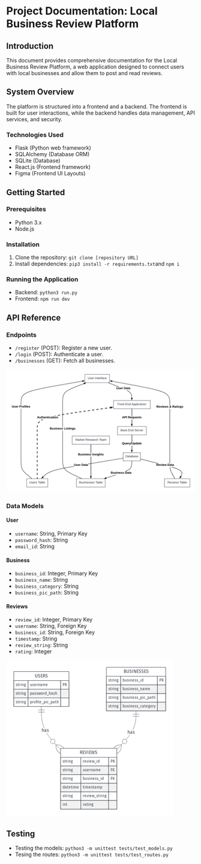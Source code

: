 

# Project Documentation: Local Business Review Platform

## Introduction
This document provides comprehensive documentation for the Local Business Review Platform, a web application designed to connect users with local businesses and allow them to post and read reviews.

## System Overview
The platform is structured into a frontend and a backend. The frontend is built for user interactions, while the backend handles data management, API services, and security.

### Technologies Used
- Flask (Python web framework)
- SQLAlchemy (Database ORM)
- SQLite (Database)
- React.js (Frontend framework)
- Figma (Frontend UI Layouts)


## Getting Started
### Prerequisites
- Python 3.x
- Node.js

### Installation
1. Clone the repository: `git clone [repository URL]`
2. Install dependencies: `pip3 install -r requirements.txt`and `npm i`

### Running the Application
- Backend: `python3 run.py`
- Frontend: `npm run dev`

## API Reference
### Endpoints
- `/register` (POST): Register a new user.
- `/login` (POST): Authenticate a user.
- `/businesses` (GET): Fetch all businesses.

![image](data_flow_diag.png)


### Data Models
#### User
- `username`: String, Primary Key
- `password_hash`: String
- `email_id`: String

#### Business
- `business_id`: Integer, Primary Key
- `business_name`: String
- `business_category`: String
- `business_pic_path`: String

#### Reviews
- `review_id`: Integer, Primary Key
- `username`: String, Foreign Key
- `business_id`: String, Foreign Key
- `timestamp`: String
- `review_string`: String
- `rating`: Integer

![image](er_diag.png)

## Testing
- Testing the models: `python3 -m unittest tests/test_models.py`
- Tesing the routes: `python3 -m unittest tests/test_routes.py`
